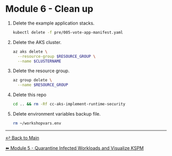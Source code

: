 # Module 6 - Clean up

1. Delete the example application stacks.

   ```bash
   kubectl delete -f pre/005-vote-app-manifest.yaml
   ```

2. Delete the AKS cluster.

   ```bash
   az aks delete \
     --resource-group $RESOURCE_GROUP \
     --name $CLUSTERNAME
   ```

3. Delete the resource group.

   ```bash
   az group delete \
     --name $RESOURCE_GROUP
   ```

4. Delete this repo

   ```bash
   cd .. && rm -Rf cc-aks-implement-runtime-security
   ```

5. Delete environment variables backup file.

   ```bash
   rm ~/workshopvars.env
   ```

---

[:leftwards_arrow_with_hook: Back to Main](/README.md)  <br>

[:arrow_left: Module 5 - Quarantine Infected Workloads and Visualize KSPM](/mod/module-5-quarantine-kspm.md)
